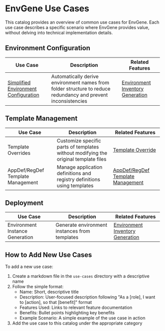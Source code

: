 # EnvGene Use Cases

This catalog provides an overview of common use cases for EnvGene. Each use case describes a specific scenario where EnvGene provides value, without delving into technical implementation details.

## Environment Configuration

| Use Case | Description | Related Features |
|----------|-------------|-----------------|
| [Simplified Environment Configuration](auto-environment-name.md) | Automatically derive environment names from folder structure to reduce redundancy and prevent inconsistencies | [Environment Inventory Generation](/docs/features/env-inventory-generation.md#automatic-environment-name-derivation) |

## Template Management

| Use Case | Description | Related Features |
|----------|-------------|-----------------|
| Template Overrides | Customize specific parts of templates without modifying the original template files | [Template Override](/docs/features/features/template-override.md) |
| AppDef/RegDef Template Management | Manage application definitions and registry definitions using templates | [AppDef/RegDef Template Management](/docs/features/app-reg-defs.md) |

## Deployment

| Use Case | Description | Related Features |
|----------|-------------|-----------------|
| Environment Instance Generation | Generate environment instances from templates | [Environment Inventory Generation](/docs/features//env-inventory-generation.md) |

## How to Add New Use Cases

To add a new use case:

1. Create a markdown file in the `use-cases` directory with a descriptive name
2. Follow the simple format:
   - Name: Short, descriptive title
   - Description: User-focused description following "As a [role], I want to [action], so that [benefit]" format
   - Features Used: Links to relevant feature documentation
   - Benefits: Bullet points highlighting key benefits
   - Example Scenario: A simple example of the use case in action
3. Add the use case to this catalog under the appropriate category
